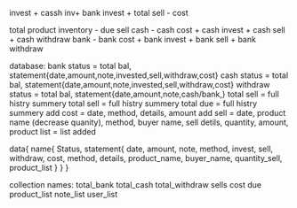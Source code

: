 
invest + cassh inv+ bank invest + total sell - cost

total product inventory - due sell
cash - cash cost + cash invest + cash sell + cash withdraw
bank - bank cost + bank invest + bank sell + bank withdraw

database:
bank status = total bal, statement{date,amount,note,invested,sell,withdraw,cost}
cash status = total bal, statement{date,amount,note,invested,sell,withdraw,cost}
withdraw status = total bal, statement{date,amount,note,cash/bank,}
total sell = full histry summery
total sell = full histry summery
total due = full histry summery
add cost = date, method, details, amount
add sell = date, product name (decrease quanity), method, buyer name, sell detils, quantity, amount,
product list = list added

data{
    name{
        Status,
        statement{
            date,
            amount,
            note,
            method,
            invest,
            sell,
            withdraw,
            cost,
            method,
            details,
            product_name,
            buyer_name,
            quantity_sell,
            product_list
        }
    }
}

collection names:
total_bank
total_cash
total_withdraw
sells
cost
due
product_list
note_list
user_list
